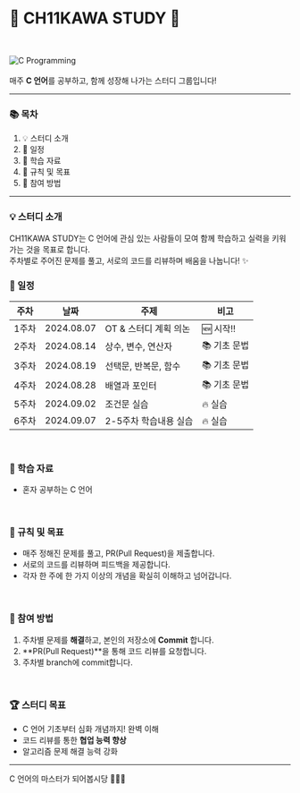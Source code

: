 # 💫 CH11KAWA STUDY  💫
<br>

![C Programming](https://img.shields.io/badge/C-Programming-green)  
<br>
매주 **C 언어**를 공부하고, 함께 성장해 나가는 스터디 그룹입니다!  

---

### 📚 목차

1. 💡 스터디 소개
2. 📅 일정
3. 📖 학습 자료
4. 📌 규칙 및 목표
5. 🤝 참여 방법

---

### 💡 스터디 소개

CH11KAWA STUDY는 C 언어에 관심 있는 사람들이 모여 함께 학습하고 실력을 키워가는 것을 목표로 합니다.  
주차별로 주어진 문제를 풀고, 서로의 코드를 리뷰하며 배움을 나눕니다! ✨
<br>

### 📅 일정

| 주차  | 날짜       | 주제                        | 비고           |
| ----- | ---------- | --------------------------- | -------------- |
| 1주차 | 2024.08.07 | OT & 스터디 계획 의논         | 🆕 시작!!  |
| 2주차 | 2024.08.14 | 상수, 변수, 연산자            | 📚 기초 문법   |
| 3주차 | 2024.08.19 | 선택문, 반복문, 함수          | 📚 기초 문법 |
| 4주차 | 2024.08.28 | 배열과 포인터                | 📚 기초 문법   |
| 5주차 | 2024.09.02 | 조건문 실습                  | 🔥 실습   |
| 6주차 | 2024.09.07 | 2-5주차 학습내용 실습         | 🔥 실습   |
<br>

### 📖 학습 자료

- 혼자 공부하는 C 언어
<br>

### 📌 규칙 및 목표

- 매주 정해진 문제를 풀고, PR(Pull Request)을 제출합니다.
- 서로의 코드를 리뷰하며 피드백을 제공합니다.
- 각자 한 주에 한 가지 이상의 개념을 확실히 이해하고 넘어갑니다.
<br>

### 🤝 참여 방법

1. 주차별 문제를 **해결**하고, 본인의 저장소에 **Commit** 합니다.
2. **PR(Pull Request)**을 통해 코드 리뷰를 요청합니다.
3. 주차별 branch에 commit합니다.
<br>

### 🏆 스터디 목표

- C 언어 기초부터 심화 개념까지! 완벽 이해
- 코드 리뷰를 통한 **협업 능력 향상**
- 알고리즘 문제 해결 능력 강화


---

C 언어의 마스터가 되어봅시당 💪💪💪

